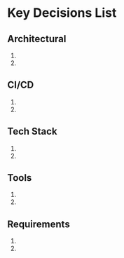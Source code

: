 # Key Decisions List

## Architectural
1. 
2. 

## CI/CD
1. 
2. 

## Tech Stack
1. 
2. 

## Tools
1. 
2. 

## Requirements
1. 
2. 
